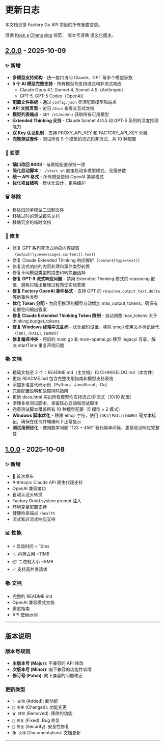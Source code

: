 # 更新日志

本文档记录 Factory Go API 项目的所有重要变更。

遵循 [Keep a Changelog](https://keepachangelog.com/zh-CN/1.0.0/) 规范，
版本号遵循 [语义化版本](https://semver.org/lang/zh-CN/)。

## [2.0.0] - 2025-10-09

### ✨ 新增

- **多模型支持架构** - 统一接口访问 Claude、GPT 等多个模型家族
- **5 个 AI 模型完整支持** - 所有模型均支持流式和非流式响应
  - Claude Opus 4.1, Sonnet 4, Sonnet 4.5（Anthropic）
  - GPT-5, GPT-5 Codex（OpenAI）
- **配置文件系统** - 通过 `config.json` 灵活配置模型和端点
- **API 文档页面** - 访问 `/docs` 查看交互式文档
- **模型列表端点** - `GET /v1/models` 获取所有可用模型
- **Extended Thinking 支持** - Claude Sonnet 4/4.5 和 GPT-5 系列的深度推理能力
- **双 Key 认证机制** - 支持 PROXY_API_KEY 和 FACTORY_API_KEY 分离
- **完整测试套件** - 测试所有 5 个模型的流式和非流式，共 10 种配置

### 🔄 变更

- **端口改回 8003** - 与原始配置保持一致
- **简化启动脚本** - `./start.sh` 直接启动多模型模式，无需参数
- **统一 API 格式** - 所有模型使用 OpenAI 兼容格式
- **优化项目结构** - 模块化设计，更易维护

### 🗑️ 移除

- 移除旧的单模型二进制文件
- 移除过时的测试报告文档
- 移除冗余的临时文档

### 🐛 修复

- 修复 GPT 系列非流式响应内容提取（`output[type=message].content[].text`）
- 修复 Claude Extended Thinking 响应解析（`content[type=text]`）
- 修复流式响应的内容处理和事件类型转换
- 修复不同模型类型的路由和转换器选择
- **修复 GPT-5 流式响应问题** - 禁用 Extended Thinking 模式的 reasoning 配置，避免只输出推理过程而无实际答案
- **修复 Factory OpenAI 事件格式** - 支持 GPT 的 `response.output_text.delta` 等新事件类型
- **优化 Token 分配** - 为启用推理的模型自动增加 max_output_tokens，确保有足够空间输出答案
- **修复 Claude Extended Thinking Token 限制** - 自动调整 max_tokens 大于 thinking.budget_tokens
- **修复 Windows 终端中文乱码** - 优化编码设置，移除 emoji 使用文本标记替代（`[OK]`, `[FAIL]`, `[WARN]`）
- **修复编译冲突** - 将旧的 main.go 和 main-openai.go 移至 legacy/ 目录，解决 startTime 重复声明问题

### 📚 文档

- 精简文档至 2 个：README.md（主文档）和 CHANGELOG.md（本文件）
- 更新 README.md 包含完整使用指南和模型支持表格
- 添加多语言代码示例（Python、JavaScript、Go）
- 完善配置说明和故障排除指南
- 更新 docs.html 突出所有模型均支持流式/非流式（10/10 配置）
- 清理多余测试脚本，保留核心启动和测试脚本
- 完善测试脚本覆盖所有 10 种模型配置（5 模型 × 2 模式）
- **Windows 脚本优化** - 移除 emoji 字符，使用 `[OK]`/`[FAIL]`/`[WARN]` 等文本标记，确保在任何终端编码下正常显示
- **测试用例优化** - 使用数学问题 "123 + 456" 替代简单问候，更易验证响应完整性

## [1.0.0] - 2025-10-08

### ✨ 新增

- 🎉 首次发布
- Anthropic Claude API 原生代理支持
- OpenAI 兼容接口
- 自动认证头转换
- Factory Droid system prompt 注入
- 环境变量配置支持
- 健康检查端点 `/health`
- 流式和非流式响应支持

### 📊 性能

- ⚡ 启动时间 < 10ms
- 📉 内存占用 ~11MB
- 📦 二进制大小 ~8MB
- ✅ 支持高并发请求

### 📚 文档

- 完整的 README.md
- OpenAI 兼容模式文档
- 贡献指南
- API 使用示例

---

## 版本说明

### 版本号规则

- **主版本号 (Major)**: 不兼容的 API 修改
- **次版本号 (Minor)**: 向下兼容的功能性新增
- **修订号 (Patch)**: 向下兼容的问题修正

### 更新类型

- `✨ 新增` (Added): 新功能
- `🔄 变更` (Changed): 功能变更
- `🗑️ 移除` (Removed): 移除的功能
- `🐛 修复` (Fixed): Bug 修复
- `🔐 安全` (Security): 安全性修复
- `📚 文档` (Documentation): 文档更新

---

[2.0.0]: https://github.com/yourusername/factory-go-api/compare/v1.0.0...v2.0.0
[1.0.0]: https://github.com/yourusername/factory-go-api/releases/tag/v1.0.0